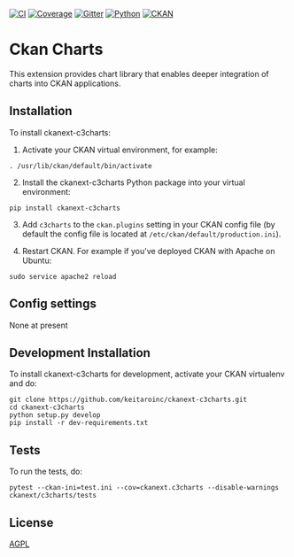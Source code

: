 [![CI][]][1] [![Coverage][]][2] [![Gitter][]][3] [![Python][]][4] [![CKAN][]][5]

# Ckan Charts

This extension provides chart library that enables deeper integration of charts into CKAN applications.

## Installation

To install ckanext-c3charts:

1. Activate your CKAN virtual environment, for example:

```
. /usr/lib/ckan/default/bin/activate
```

2. Install the ckanext-c3charts Python package into your virtual environment:

```
pip install ckanext-c3charts
```

3. Add ``c3charts`` to the ``ckan.plugins`` setting in your CKAN
   config file (by default the config file is located at
   ``/etc/ckan/default/production.ini``).

4. Restart CKAN. For example if you've deployed CKAN with Apache on Ubuntu:

```
sudo service apache2 reload
```

## Config settings

None at present

## Development Installation

To install ckanext-c3charts for development, activate your CKAN virtualenv
and do:

```
git clone https://github.com/keitaroinc/ckanext-c3charts.git
cd ckanext-c3charts
python setup.py develop
pip install -r dev-requirements.txt
```

## Tests

To run the tests, do:

    pytest --ckan-ini=test.ini --cov=ckanext.c3charts --disable-warnings ckanext/c3charts/tests

## License

[AGPL](https://www.gnu.org/licenses/agpl-3.0.en.html)

  [CI]: https://github.com/keitaroinc/ckanext-c3charts/workflows/CI/badge.svg?branch=ckan-2.9
  [1]: https://github.com/keitaroinc/ckanext-c3charts/actions
  [Coverage]: https://coveralls.io/repos/github/keitaroinc/ckanext-c3charts/badge.svg?branch=ckan-2.9
  [2]: https://coveralls.io/github/keitaroinc/ckanext-c3charts?branch=ckan-2.9
  [Gitter]: https://badges.gitter.im/keitaroinc/ckan.svg
  [3]: https://gitter.im/keitaroinc/ckan?utm_source=badge&utm_medium=badge&utm_campaign=pr-badge
  [Python]: https://img.shields.io/badge/python-3.8%20|3.9%20|%203.10%20|%203.11-blue
  [4]: https://www.python.org
  [CKAN]: https://img.shields.io/badge/ckan-2.9%20|%202.10%20|%202.11-yellow
  [5]: https://www.ckan.org